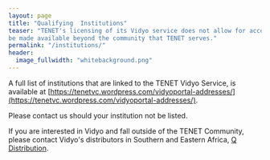 ```yaml
---
layout: page
title: "Qualifying  Institutions"
teaser: "TENET's licensing of its Vidyo service does not allow for accounts to 
be made available beyond the community that TENET serves."
permalink: "/institutions/"
header:
  image_fullwidth: "whitebackground.png"
---
```


A full list of institutions that are linked to the TENET Vidyo Service, is available at 
[https://tenetvc.wordpress.com/vidyoportal-addresses/](https://tenetvc.wordpress.com/vidyoportal-addresses/).

Please contact us should your institution not be listed.

If you are interested in Vidyo and fall outside of the TENET Community, please contact Vidyo's distributors in 
Southern and Eastern Africa, [Q Distribution](http://qdist.co.za).
